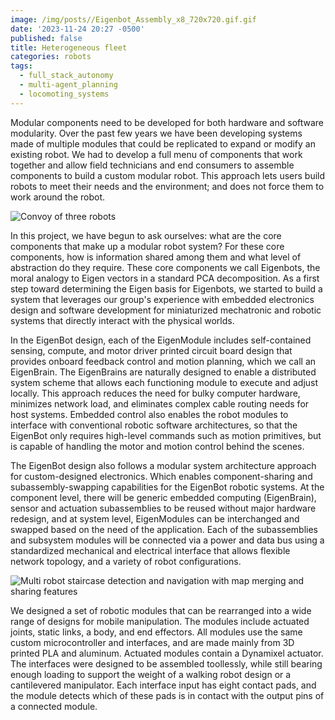 ```yaml
---
image: /img/posts//Eigenbot_Assembly_x8_720x720.gif.gif
date: '2023-11-24 20:27 -0500'
published: false
title: Heterogeneous fleet
categories: robots
tags:
  - full_stack_autonomy
  - multi-agent_planning
  - locomoting_systems
---
```

Modular components need to be developed for both hardware and software modularity. Over the past few years we have been developing systems made of multiple modules that could be replicated to expand or modify an existing robot. We had to develop a full menu of components that work together and allow field technicians and end consumers to assemble components to build a custom modular robot. This approach lets users build robots to meet their needs and the environment; and does not force them to work around the robot.

![Convoy of three robots]({{site.baseurl}}/img/posts/MMPUG_Convoy.gif)

In this project, we have begun to ask ourselves: what are the core components that make up a modular robot system? For these core components, how is information shared among them and what level of abstraction do they require. These core components we call Eigenbots, the moral analogy to Eigen vectors in a standard PCA decomposition. As a first step toward determining the Eigen basis for Eigenbots, we started to build a system that leverages our group's experience with embedded electronics design and software development for miniaturized mechatronic and robotic systems that directly interact with the physical worlds.

In the EigenBot design, each of the EigenModule includes  self-contained sensing, compute, and motor driver printed circuit board design that provides onboard feedback control and motion planning, which we call an EigenBrain. The EigenBrains are naturally designed to enable a distributed system scheme that allows each functioning module to execute and adjust locally. This approach reduces the need for bulky computer hardware, minimizes network load, and eliminates complex cable routing needs for host systems. Embedded control also enables the robot modules to interface with conventional robotic software architectures, so that the EigenBot only requires high-level commands such as motion primitives, but is capable of handling the motor and motion control behind the scenes.


The EigenBot design also follows a modular system architecture approach for custom-designed electronics. Which enables component-sharing and subassembly-swapping capabilities for the EigenBot robotic systems. At the component level, there will be generic embedded computing (EigenBrain), sensor and actuation subassemblies to be reused without major hardware redesign, and at system level, EigenModules can be interchanged and swapped based on the need of the application. Each of the subassemblies and subsystem modules will be connected via a power and data bus using a standardized mechanical and electrical interface that allows flexible network topology, and a variety of robot configurations.

![Multi robot staircase detection and navigation with map merging and sharing features]({{site.baseurl}}/img/posts/MMPUG_staircase.gif)

We designed a set of robotic modules that can be rearranged into a wide range of designs for mobile manipulation. The modules include actuated joints, static links, a body, and end effectors. All modules use the same custom microcontroller and interfaces, and are made mainly from 3D printed PLA and aluminum. Actuated modules contain a Dynamixel actuator. The interfaces were designed to be assembled toollessly, while still bearing enough loading to support the weight of a walking robot design or a cantilevered manipulator. Each interface input has eight contact pads, and the module detects which of these pads is in contact with the output pins of a connected module.
